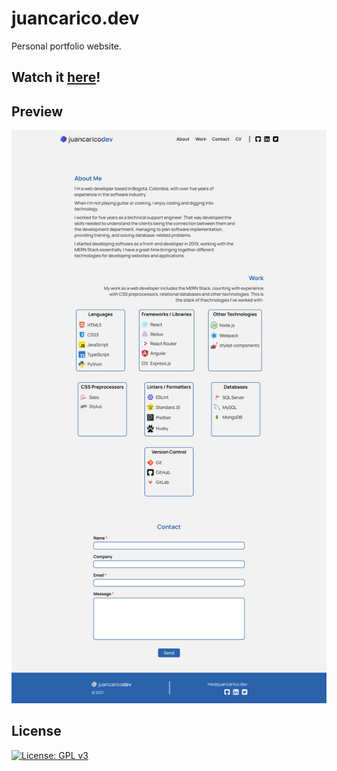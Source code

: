 # juancarico.dev

Personal portfolio website.

## Watch it [here](https://juancarico.dev/)!
## Preview
![preview](./assets/img/preview.png)

## License
[![License: GPL v3](https://img.shields.io/badge/License-GPLv3-blue.svg)](https://github.com/juancaricodev/website/blob/main/LICENSE)
